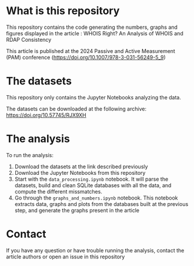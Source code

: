 # What is this repository

This repository contains the code generating the numbers, graphs and figures displayed in the article :
WHOIS Right? An Analysis of WHOIS and RDAP Consistency

This article is published at the 2024 Passive and Active Measurement (PAM) conference (https://doi.org/10.1007/978-3-031-56249-5_9)


# The datasets
This repository only contains the Jupyter Notebooks analyzing the data.

The datasets can be downloaded at the following archive:
https://doi.org/10.57745/RJX9XH

# The analysis
To run the analysis:

1. Download the datasets at the link described previously
2. Download the Jupyter Notebooks from this repository
3. Start with the `data_processing.ipynb` notebook. It will parse the datasets, build and clean SQLite databases with all the data, and compute the different missmatches.
4. Go through the `graphs_and_numbers.ipynb` notebook. This notebook extracts data, graphs and plots from the databases built at the previous step, and generate the graphs present in the article

# Contact
If you have any question or have trouble running the analysis, contact the article authors or open an issue in this repository
